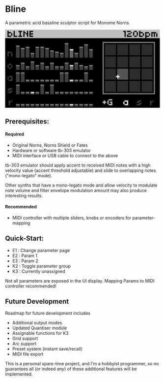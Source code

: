 # Bline

A parametric acid bassline sculptor script for Monome Norns.

![bline main screen](https://github.com/toneburst/bline/blob/main/screenshots/bLINE_screen-01.png)

## Prerequisites:

#### Required

- Original Norns, Norns Shield or Fates
- Hardware or software tb-303 emulator
- MIDI interface or USB cable to connect to the above

tb-303 emulator should apply accent to received MIDI notes with a high velocity value (accent threshold adjustable) and slide to overlapping notes ("mono-legato" mode).

Other synths that have a mono-legato mode and allow velocity to modulate note volume and filter envelope modulation amount may also produce interesting results. 

#### Recommended

- MIDI controller with multiple sliders, knobs or encoders for parameter-mapping

## Quick-Start:

- E1 : Change parameter page
- E2 : Param 1
- E3 : Param 2
- K2 : Toggle parameter group
- K3 : Currently unassigned

Not all parameters are exposed in the UI display. Mapping Params to MIDI controller recommended!

## Future Development

Roadmap for future development includes

- Additional output modes
- Updated Quantiser module
- Assignable functions for K3
- Grid support
- Arc support
- Preset system (instant save/recall)
- MIDI file export

This is a personal spare-time project, and I'm a hobbyist programmer, so no guarantees all (or indeed *any*) of these additional features will be implemented.
